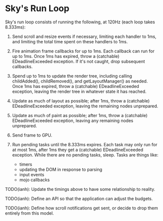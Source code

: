 Sky's Run Loop
==============

Sky's run loop consists of running the following, at 120Hz (each loop
takes 8.333ms):

1. Send scroll and resize events if necessary, limiting each handler
   to 1ms, and limiting the total time spent on these handlers to 1ms.

2. Fire animation frame callbacks for up to 1ms. Each callback can run
   for up to 1ms. Once 1ms has expired, throw a (catchable)
   EDeadlineExceeded exception. If it's not caught, drop subsequent
   callbacks.

3. Spend up to 1ms to update the render tree, including calling
   childAdded(), childRemoved(), and getLayoutManager() as needed.
   Once 1ms has expired, throw a (catchable) EDeadlineExceeded
   exception, leaving the render tree in whatever state it has
   reached.

4. Update as much of layout as possible; after 1ms, throw a
   (catchable) EDeadlineExceeded exception, leaving the remaining
   nodes unprepared.

5. Update as much of paint as possible; after 1ms, throw a (catchable)
   EDeadlineExceeded exception, leaving any remaining nodes
   unprepared.

6. Send frame to GPU.

7. Run pending tasks until the 8.333ms expires. Each task may only run
   for at most 1ms, after 1ms they get a (catchable) EDeadlineExceeded
   exception. While there are no pending tasks, sleep.
   Tasks are things like:
    - timers
    - updating the DOM in response to parsing
    - input events
    - mojo callbacks

TODO(ianh): Update the timings above to have some relationship to
reality.

TODO(ianh): Define an API so that the application can adjust the
budgets.

TODO(ianh): Define how scroll notifications get sent, or decide to
drop them entirely from this model.
